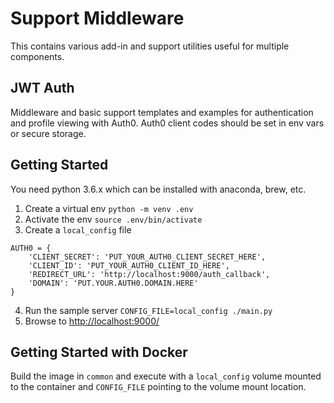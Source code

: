 Support Middleware
==================
This contains various add-in and support utilities useful for multiple components.

JWT Auth
--------
Middleware and basic support templates and examples for authentication and profile viewing with Auth0.
Auth0 client codes should be set in env vars or secure storage.

Getting Started
---------------
You need python 3.6.x which can be installed with anaconda, brew, etc.
1) Create a virtual env
   `python -m venv .env`
2) Activate the env
   `source .env/bin/activate`
3) Create a `local_config` file
```
AUTH0 = {
    'CLIENT_SECRET': 'PUT_YOUR_AUTH0_CLIENT_SECRET_HERE',
    'CLIENT_ID': 'PUT_YOUR_AUTH0_CLIENT_ID_HERE',
    'REDIRECT_URL': 'http://localhost:9000/auth_callback',
    'DOMAIN': 'PUT.YOUR.AUTH0.DOMAIN.HERE'
}
```
4) Run the sample server
   `CONFIG_FILE=local_config ./main.py`
5) Browse to <http://localhost:9000/>

Getting Started with Docker
---------------------------
Build the image in `common` and execute with a `local_config` volume mounted to the container
and `CONFIG_FILE` pointing to the volume mount location.
